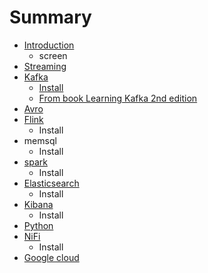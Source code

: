 # Summary

* [Introduction](README.md)
   * screen
* [Streaming](summary.md)
* [Kafka](kafka.md)
   * [Install](install.md)
   * [From book Learning Kafka 2nd edition](from_book_learning_kafka_2nd_edition.md)
* [Avro](avro.md)
* [Flink](flink.md)
   * Install
* memsql
   * Install
* [spark](spark.md)
   * Install
* [Elasticsearch](elasticsearch.md)
   * Install
* [Kibana](kibana.md)
   * Install
* [Python](python.md)
* [NiFi](nifi.md)
   * Install
* [Google cloud](google_cloud.md)

